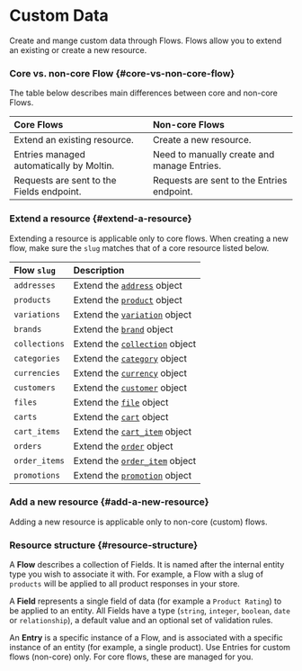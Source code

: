 # Custom Data

Create and mange custom data through Flows. Flows allow you to extend an existing or create a new resource.

### Core vs. non-core Flow {#core-vs-non-core-flow}

The table below describes main differences between core and non-core Flows.

| Core Flows | Non-core Flows |
| :--- | :--- |
| Extend an existing resource. | Create a new resource. |
| Entries managed automatically by Moltin. | Need to manually create and manage Entries. |
| Requests are sent to the Fields endpoint. | Requests are sent to the Entries endpoint. |

### Extend a resource {#extend-a-resource}

Extending a resource is applicable only to core flows. When creating a new flow, make sure the `slug` matches that of a core resource listed below.

| Flow `slug` | Description |
| :--- | :--- |
| `addresses` | Extend the [`address`](https://docs.moltin.com/orders-and-customers/addresses#the-address-object) object |
| `products` | Extend the [`product`](https://docs.moltin.com/catalog/products#the-product-object) object |
| `variations` | Extend the [`variation`](https://docs.moltin.com/catalog/product-variations#the-variation-object) object |
| `brands` | Extend the [`brand`](https://docs.moltin.com/catalog/brands#the-brand-object) object |
| `collections` | Extend the [`collection`](https://docs.moltin.com/catalog/collections#the-collection-object) object |
| `categories` | Extend the [`category`](https://docs.moltin.com/catalog/categories#the-category-object) object |
| `currencies` | Extend the [`currency`](https://docs.moltin.com/advanced/currencies#the-currency-object) object |
| `customers` | Extend the [`customer`](https://docs.moltin.com/orders-and-customers/customers#the-customer-object) object |
| `files` | Extend the [`file`](https://docs.moltin.com/advanced/files#the-file-object) object |
| `carts` | Extend the [`cart`](https://docs.moltin.com/carts-and-checkout/carts#the-cart-object) object |
| `cart_items` | Extend the [`cart_item`](https://docs.moltin.com/carts-and-checkout/carts/cart-items#the-cart-item-object) object |
| `orders` | Extend the [`order`](https://docs.moltin.com/orders-and-customers/orders#the-order-object) object |
| `order_items` | Extend the [`order_item`](https://docs.moltin.com/orders-and-customers/orders/order-items#the-order-item-object) object |
| `promotions` | Extend the [`promotion`](https://docs.moltin.com/carts-and-checkout/promotions#the-promotion-object) object |

### Add a new resource {#add-a-new-resource}

Adding a new resource is applicable only to non-core \(custom\) flows.

### Resource structure {#resource-structure}

A **Flow** describes a collection of Fields. It is named after the internal entity type you wish to associate it with. For example, a Flow with a slug of `products` will be applied to all product responses in your store.

A **Field** represents a single field of data \(for example a `Product Rating`\) to be applied to an entity. All Fields have a type \(`string`, `integer`, `boolean`, `date` or `relationship`\), a default value and an optional set of validation rules.

An **Entry** is a specific instance of a Flow, and is associated with a specific instance of an entity \(for example, a single product\). Use Entries for custom flows \(non-core\) only. For core flows, these are managed for you.

